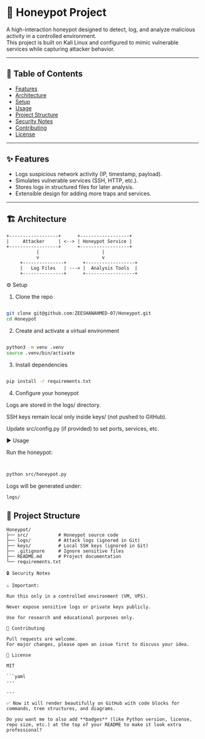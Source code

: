 # 🐝 Honeypot Project

A high-interaction honeypot designed to detect, log, and analyze malicious activity in a controlled environment.  
This project is built on Kali Linux and configured to mimic vulnerable services while capturing attacker behavior.

---

## 📖 Table of Contents
- [Features](#-features)
- [Architecture](#-architecture)
- [Setup](#-setup)
- [Usage](#-usage)
- [Project Structure](#-project-structure)
- [Security Notes](#-security-notes)
- [Contributing](#-contributing)
- [License](#-license)

---

## ✨ Features
- Logs suspicious network activity (IP, timestamp, payload).
- Simulates vulnerable services (SSH, HTTP, etc.).
- Stores logs in structured files for later analysis.
- Extensible design for adding more traps and services.

---

## 🏗 Architecture
```text
+------------------+      +------------------+
|     Attacker     | <--> | Honeypot Service |
+------------------+      +------------------+
           |                       |
           v                       v
     +---------------+      +------------------+
     |   Log Files   | ---> |  Analysis Tools  |
     +---------------+      +------------------+
```
⚙️ Setup
1. Clone the repo
```bash

git clone git@github.com:ZEESHANAHMED-07/Honeypot.git
cd Honeypot
```


2. Create and activate a virtual environment
```bash

python3 -m venv .venv
source .venv/bin/activate
```


3. Install dependencies
```bash

pip install -r requirements.txt
```

4. Configure your honeypot

Logs are stored in the logs/ directory.

SSH keys remain local only inside keys/ (not pushed to GitHub).

Update src/config.py (if provided) to set ports, services, etc.

▶️ Usage

Run the honeypot:
```bash


python src/honeypot.py
```
Logs will be generated under:
```text
logs/
```
## 📂 Project Structure
```text
Honeypot/
├── src/           # Honeypot source code
├── logs/          # Attack logs (ignored in Git)
├── keys/          # Local SSH keys (ignored in Git)
├── .gitignore     # Ignore sensitive files
├── README.md      # Project documentation
└── requirements.txt

🔒 Security Notes

⚠️ Important:

Run this only in a controlled environment (VM, VPS).

Never expose sensitive logs or private keys publicly.

Use for research and educational purposes only.

🤝 Contributing

Pull requests are welcome.
For major changes, please open an issue first to discuss your idea.

📜 License

MIT

```yaml
---

---

✅ Now it will render beautifully on GitHub with code blocks for commands, tree structures, and diagrams.  

Do you want me to also add **badges** (like Python version, license, repo size, etc.) at the top of your README to make it look extra professional?
```



